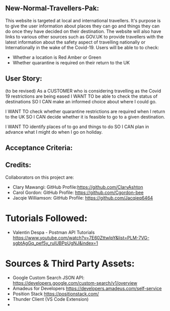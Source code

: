 ## New-Normal-Travellers-Pak:

This website is targeted at local and international travellers. It's purpose is to give the user information about places they can go and things they can do once they have decided on their destination. The website will also have links to various other sources such as GOV.UK to provide travellers with the latest information about the safety aspect of travelling nationally or Internationally in the wake of the Covid-19. Users will be able to to check:

- Whether a location is Red Amber or Green
- Whether quarantine is required on their return to the UK

## User Story:

(to be revised)
As a CUSTOMER who is considering travelling as the Covid 19 restrictions are being eased
I WANT TO be able to check the status of destinations
SO I CAN make an informed choice about where I could go.

I WANT TO check whether quarantine restrictions are required when I return to the UK
SO I CAN decide whether it is feasible to go to a given destination.

I WANT TO identify places of to go and things to do
SO I CAN plan in advance what I might do when I go on holiday.

## Acceptance Criteria:

## Credits:

Collaborators on this project are:

- Clary Mawangi: GitHub Profile:https://github.com/ClaryAshton
- Carol Gordon: GitHub Profile: https://github.com/Cgordon-bee
- Jacqie Williamson: GitHub Profile: https://github.com/Jacqieq6464

# Tutorials Followed:

- Valentin Despa - Postman API Tutorials https://www.youtube.com/watch?v=7E60ZttwIpY&list=PLM-7VG-sgbtAgGq_pef5y_ruIUBPpUgNJ&index=1

# Sources & Third Party Assets:

- Google Custom Search JSON API: https://developers.google.com/custom-search/v1/overview
- Amadeus for Developers https://developers.amadeus.com/self-service
- Position Stack https://positionstack.com/
- Thunder Client (VS Code Extension)
-
